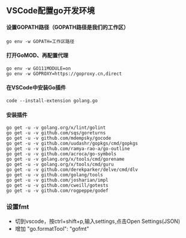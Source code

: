 ## VSCode配置go开发环境

#### 设置GOPATH路径（GOPATH路径是我们的工作区）
    go env -w GOPATH=工作区路径
#### 打开GoMOD、再配置代理
    go env -w GO111MODULE=on
    go env -w GOPROXY=https://goproxy.cn,direct
#### 在VSCode中安装Go插件
    code --install-extension golang.go
#### 安装插件
    go get -u -v golang.org/x/lint/golint
    go get -u -v github.com/sqs/goreturns
    go get -u -v github.com/mdempsky/gocode
    go get -u -v github.com/uudashr/gopkgs/cmd/gopkgs
    go get -u -v github.com/ramya-rao-a/go-outline
    go get -u -v github.com/acroca/go-symbols
    go get -u -v golang.org/x/tools/cmd/gorename
    go get -u -v golang.org/x/tools/cmd/guru
    go get -u -v github.com/derekparker/delve/cmd/dlv    
    go get -u -v github.com/golang/tools
    go get -u -v github.com/josharian/impl
    go get -u -v github.com/cweill/gotests
    go get -u -v github.com/rogpeppe/godef
### 设置fmt 
- 切到vscode，按ctrl+shift+p,输入settings,点击Open Settings(JSON)
- 增加 "go.formatTool": "gofmt"    